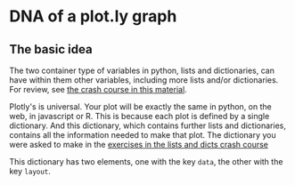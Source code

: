 # DNA of a plot.ly graph

## The basic idea

The two container type of variables in python, lists and dictionaries, can have within them other variables, including more lists and/or dictionaries.  For review, see [the crash course in this material](./dicts_and_lists_crash_course.md).

Plotly's is universal.  Your plot will be exactly the same in python, on the web, in javascript or R.  This is because each plot is defined by a single dictionary.  And this dictionary, which contains further lists and dictionaries, contains all the information needed to make that plot.  The dictionary you were asked to make in the [exercises in the lists and dicts crash course]()

This dictionary has two elements, one with the key ```data```, the other with the key ```layout```.  
